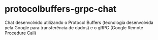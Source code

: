 # protocolbuffers-grpc-chat
Chat desenvolvido utilizando o Protocol Buffers (tecnologia desenvolvida pela Google para transferência de dados) e o gRPC (Google Remote Procedure Call)
